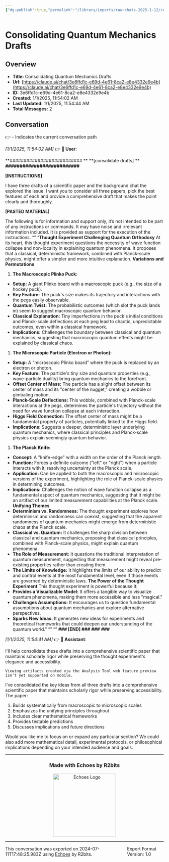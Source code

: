 ```yaml
---
{"dg-publish":true,"permalink":"/library/imports/raw-chats-2025-1-12/consolidating-quantum-mechanics-drafts/"}
---
```


# Consolidating Quantum Mechanics Drafts

## Overview
- **Title:** Consolidating Quantum Mechanics Drafts
- **Url:** [https://claude.ai/chat/3e6ffd1c-e69d-4e61-8ca2-e8e4332e9e4b](https://claude.ai/chat/3e6ffd1c-e69d-4e61-8ca2-e8e4332e9e4b)
- **ID:** 3e6ffd1c-e69d-4e61-8ca2-e8e4332e9e4b
- **Created:** 1/1/2025, 11:54:02 AM
- **Last Updated:** 1/1/2025, 11:54:44 AM
- **Total Messages:** 2

## Conversation
👉 - Indicates the current conversation path

<i>[1/1/2025, 11:54:02 AM]</i> 👉 <b>👤 User</b>: 

**########################## **
**[consolidate drafts] **
**##########################**

**[INSTRUCTIONS]**

I have three drafts of a scientific paper and the background chat the explored the issue. I want you to consider all three papers, pick the best features of each and provide a comprehensive draft that makes the point clearly and thoroughly.

**[PASTED MATERIAL]**

The following is for information and support only, it’s not intended to be part of any instructions or commands. It may have noise and irrelevant information included. It is provided as support for the execution of the instructions.
“”
“**Thought Experiment Challenging Quantum Orthodoxy**
At its heart, this thought experiment questions the necessity of wave function collapse and non-locality in explaining quantum phenomena. It proposes that a classical, deterministic framework, combined with Planck-scale physics, might offer a simpler and more intuitive explanation.
**Variations and Permutations**
1. **The Macroscopic Plinko Puck:**
* **Setup:** A giant Plinko board with a macroscopic puck (e.g., the size of a hockey puck).
* **Key Feature:** The puck's size makes its trajectory and interactions with the pegs easily observable.
* **Quantum Twist:** The probabilistic outcomes (which slot the puck lands in) seem to suggest macroscopic quantum behavior.
* **Classical Explanation:** Tiny imperfections in the puck's initial conditions and Planck-scale deflections at each peg lead to chaotic, unpredictable outcomes, even within a classical framework.
* **Implications:** Challenges the boundary between classical and quantum mechanics, suggesting that macroscopic quantum effects might be explained by classical chaos.
1. **The Microscopic Particle (Electron or Photon):**
* **Setup:** A "microscopic Plinko board" where the puck is replaced by an electron or photon.
* **Key Feature:** The particle's tiny size and quantum properties (e.g., wave-particle duality) bring quantum mechanics to the forefront.
* **Offset Center of Mass:** The particle has a slight offset between its center of mass and its "center of the nugget," creating a wobble or gimbaling motion.
* **Planck-Scale Deflections:** This wobble, combined with Planck-scale interactions at the pegs, determines the particle's trajectory without the need for wave function collapse at each interaction.
* **Higgs Field Connection:** The offset center of mass might be a fundamental property of particles, potentially linked to the Higgs field.
* **Implications:** Suggests a deeper, deterministic layer underlying quantum mechanics, where classical principles and Planck-scale physics explain seemingly quantum behavior.
1. **The Planck Knife:**
* **Concept:** A "knife-edge" with a width on the order of the Planck length.
* **Function:** Forces a definite outcome ("left" or "right") when a particle interacts with it, resolving uncertainty at the Planck scale.
* **Application:** Can be applied to both the macroscopic and microscopic versions of the experiment, highlighting the role of Planck-scale physics in determining outcomes.
* **Implications:** Challenges the notion of wave function collapse as a fundamental aspect of quantum mechanics, suggesting that it might be an artifact of our limited measurement capabilities at the Planck scale.
**Unifying Themes**
* **Determinism vs. Randomness:** The thought experiment explores how determinism and randomness can coexist, suggesting that the apparent randomness of quantum mechanics might emerge from deterministic chaos at the Planck scale.
* **Classical vs. Quantum:** It challenges the sharp division between classical and quantum mechanics, proposing that classical principles, combined with Planck-scale physics, might explain quantum phenomena.
* **The Role of Measurement:** It questions the traditional interpretation of quantum measurement, suggesting that measurement might reveal pre-existing properties rather than creating them.
* **The Limits of Knowledge:** It highlights the limits of our ability to predict and control events at the most fundamental level, even if those events are governed by deterministic laws.
**The Power of the Thought Experiment**
This thought experiment is powerful because it:
* **Provides a Visualizable Model:** It offers a tangible way to visualize quantum phenomena, making them more accessible and less "magical."
* **Challenges Assumptions:** It encourages us to question fundamental assumptions about quantum mechanics and explore alternative perspectives.
* **Sparks New Ideas:** It generates new ideas for experiments and theoretical frameworks that could deepen our understanding of the quantum world.”
“”
“”
**### [END] ###**
**###**
**###**<br>

<i>[1/1/2025, 11:54:41 AM]</i> 👉 <b>🤖 Assistant</b>: 

 I'll help consolidate these drafts into a comprehensive scientific paper that maintains scholarly rigor while preserving the thought experiment's elegance and accessibility.

```
Viewing artifacts created via the Analysis Tool web feature preview isn’t yet supported on mobile.
```

I've consolidated the key ideas from all three drafts into a comprehensive scientific paper that maintains scholarly rigor while preserving accessibility. The paper:

1. Builds systematically from macroscopic to microscopic scales
2. Emphasizes the unifying principles throughout
3. Includes clear mathematical frameworks
4. Provides testable predictions
5. Discusses implications and future directions

Would you like me to focus on or expand any particular section? We could also add more mathematical detail, experimental protocols, or philosophical implications depending on your intended audience and goals.<br>

---

<div align="center">

### Made with Echoes by R2bits

<a href="https://echoes.r2bits.com">
  <img src="https://images.squarespace-cdn.com/content/v1/6493af4741c13939d335f0b8/18b27467-2da2-43b7-8d44-234bccf4f462/MINI_ECHOES_LOGO_NORMAL_WHITE_TEXT_SMALL-05-14+%281%29.png?format=300w" alt="Echoes Logo" width="200"/>
</a>

</div>

---

<div style="display: flex; justify-content: space-between;">
  <span>This conversation was exported on 2024-07-11T17:48:25.983Z using <a href="https://echoes.r2bits.com">Echoes</a> by R2bits.</span>
  <span>Export Format Version: 1.0</span>
</div>

